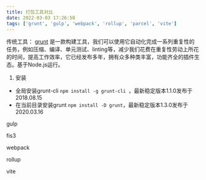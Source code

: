 ```yaml
---
title: 打包工具对比
date: 2022-03-03 17:26:58
tags: ['grunt', 'gulp', 'webpack', 'rollup', 'parcel', 'vite']
---
```


传统工具：
[grunt](https://www.gruntjs.net/) 是一款构建工具，我们可以使用它自动化完成一系列重复性的任务，例如压缩、编译、单元测试、linting等，减少我们花费在重复性劳动上所花的时间，提高工作效率，它已经发布多年，拥有众多种类丰富，功能齐全的插件生态。基于Node.js运行。
1. 安装
  * 全局安装grunt-cli `npm install -g grunt-cli `，最新稳定版本1.1.0发布于2018.08.15
  * 在当前目录安装grunt `npm install -D grunt`，最新稳定版本1.3.0发布于2020.03.16

gulp

fis3

webpack

rollup

vite
